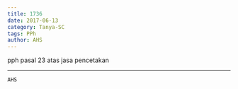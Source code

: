 ```yaml
---
title: 1736
date: 2017-06-13
category: Tanya-SC
tags: PPh
author: AHS
---
```


pph pasal 23 atas jasa pencetakan

---



`AHS`
